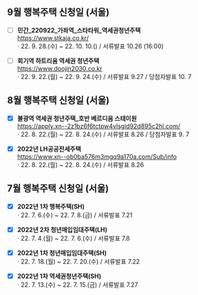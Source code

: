 ## 9월 행복주택 신청일 (서울)
- [ ] **민간_220922_가좌역_스타타워_역세권청년주택**  
https://www.stkaja.co.kr/  
· 22. 9. 28.(수) ~ 22. 10. 10.() / 서류발표 10.26 (16:00)

- [ ] **회기역 하트리움 역세권 청년주택**  
https://www.doojin2030.co.kr  
· 22. 9. 22.(월) ~ 22. 9. 24.(수) / 서류발표 9.27 / 당첨자발표 10. 7

## 8월 행복주택 신청일 (서울)
- [x] **불광역 역세권 청년주택_호반 베르디움 스테이원**  
https://apply.xn--2z1bz6f6tctpw4vlsgid92d895c2hl.com/  
· 22. 8. 22.(월) ~ 22. 8. 24.(수) / 서류발표 8.26 / 당첨자발표 9. 7

- [x] **2022년 LH공공전세주택**  
https://www.xn--ob0ba576m3mgq9a170a.com/Sub/info  
· 22. 8. 22.(월) ~ 22. 8. 24.(수) / 서류발표 8.26

## 7월 행복주택 신청일 (서울)
- [x] **2022년 1차 행복주택(SH)**  
· 22. 7. 6.(수) ~ 22. 7. 8.(금) / 서류발표 7.21

- [x] **2022년 2차 청년매입임대주택(LH)**  
· 22. 7. 4.(월) ~ 22. 7. 6.(수) / 서류발표 7.8

- [x] **2022년 1차 청년매입임대주택(SH)**  
· 22. 7. 18.(월) ~ 22. 7. 20.(수) / 서류발표 7.22

- [x] **2022년 1차 역세권청년주택(SH)**  
· 22. 7. 13.(수) ~ 22. 7. 15.(금) / 서류발표 7.27
